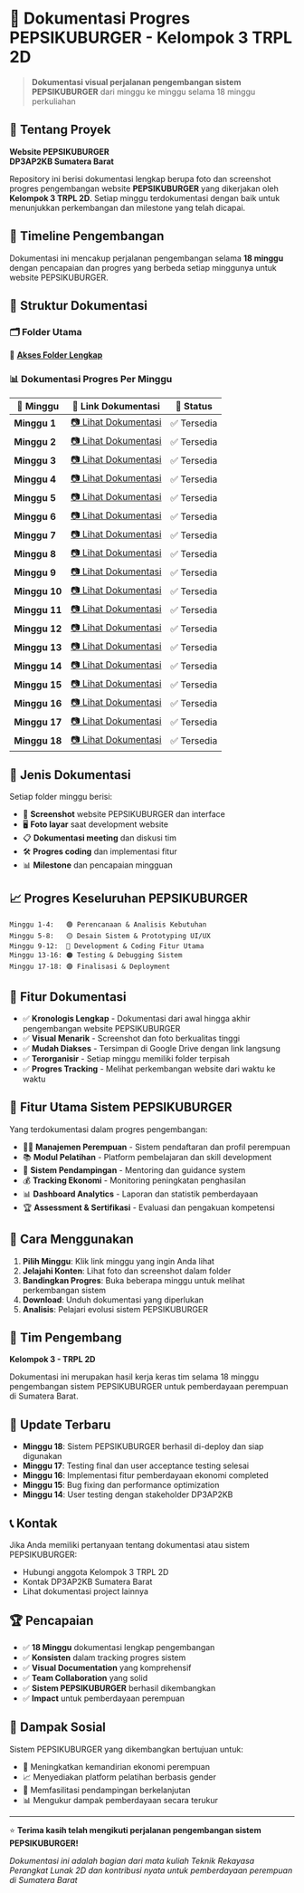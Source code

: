 # 📸 Dokumentasi Progres PEPSIKUBURGER - Kelompok 3 TRPL 2D

> **Dokumentasi visual perjalanan pengembangan sistem PEPSIKUBURGER** dari minggu ke minggu selama 18 minggu perkuliahan

## 🎯 Tentang Proyek

**Website PEPSIKUBURGER**  
**DP3AP2KB Sumatera Barat**

Repository ini berisi dokumentasi lengkap berupa foto dan screenshot progres pengembangan website **PEPSIKUBURGER** yang dikerjakan oleh **Kelompok 3 TRPL 2D**. Setiap minggu terdokumentasi dengan baik untuk menunjukkan perkembangan dan milestone yang telah dicapai.

## 📅 Timeline Pengembangan

Dokumentasi ini mencakup perjalanan pengembangan selama **18 minggu** dengan pencapaian dan progres yang berbeda setiap minggunya untuk website PEPSIKUBURGER.

## 📁 Struktur Dokumentasi

### 🗂️ Folder Utama
📂 **[Akses Folder Lengkap](https://drive.google.com/drive/folders/1NHGVjNfK4dFOIkPmYItp3n0bV0TeNGzF?usp=drive_link)**

### 📊 Dokumentasi Progres Per Minggu

| 📅 Minggu | 🔗 Link Dokumentasi | 📝 Status |
|-----------|--------------------|-----------| 
| **Minggu 1** | [📷 Lihat Dokumentasi](https://drive.google.com/open?id=1dG9CUeAcUoSHMF0fRKpj3uK7ccgmOJrB&usp=drive_copy) | ✅ Tersedia |
| **Minggu 2** | [📷 Lihat Dokumentasi](https://drive.google.com/open?id=18w__v7LoeI7Z7G2leQoc2CgJzGX3q49q&usp=drive_copy) | ✅ Tersedia |
| **Minggu 3** | [📷 Lihat Dokumentasi](https://drive.google.com/open?id=1aTvuZhLrG_eoxo3Gw-xxw6WKP9_x3Xzh&usp=drive_copy) | ✅ Tersedia |
| **Minggu 4** | [📷 Lihat Dokumentasi](https://drive.google.com/open?id=1co4FZ9xH3ZGfN8Pa8GCpMe76YM-dtRfN&usp=drive_copy) | ✅ Tersedia |
| **Minggu 5** | [📷 Lihat Dokumentasi](https://drive.google.com/open?id=1NKDG00rSyTKHFbVUqwyJzyFSN1BNXSl3&usp=drive_copy) | ✅ Tersedia |
| **Minggu 6** | [📷 Lihat Dokumentasi](https://drive.google.com/open?id=1gQzjPF1u-wh0Ta68TZHaeS739PkmUyil&usp=drive_copy) | ✅ Tersedia |
| **Minggu 7** | [📷 Lihat Dokumentasi](https://drive.google.com/open?id=1yzICa62bzRs6iZrTMr7LXUl3Mr2LIdfj&usp=drive_copy) | ✅ Tersedia |
| **Minggu 8** | [📷 Lihat Dokumentasi](https://drive.google.com/open?id=1JR3skcF-0Iwoe_GZINQ-tzUvSXNjSwca&usp=drive_copy) | ✅ Tersedia |
| **Minggu 9** | [📷 Lihat Dokumentasi](https://drive.google.com/open?id=1CfzQl6sXi6h5pV2maIq5Jf5rUHwEEcvm&usp=drive_copy) | ✅ Tersedia |
| **Minggu 10** | [📷 Lihat Dokumentasi](https://drive.google.com/open?id=1Pw_vPBU2laJ2M-SP7UlAhVhdjRXvO3hJ&usp=drive_copy) | ✅ Tersedia |
| **Minggu 11** | [📷 Lihat Dokumentasi](https://drive.google.com/open?id=1sZnNMZ8Sn-LzUqU6IXFmZtpRKQyuM5wk&usp=drive_copy) | ✅ Tersedia |
| **Minggu 12** | [📷 Lihat Dokumentasi](https://drive.google.com/open?id=16d2rKKdBJMSrEV7n-r4ami31lP0aCMUv&usp=drive_copy) | ✅ Tersedia |
| **Minggu 13** | [📷 Lihat Dokumentasi](https://drive.google.com/open?id=1fqpgdCVxh8ycYe26qDr0Jbi5867jATkM&usp=drive_copy) | ✅ Tersedia |
| **Minggu 14** | [📷 Lihat Dokumentasi](https://drive.google.com/open?id=1Jkyfn8iMDtxc_q7ZEVKiRAqismIEq6kE&usp=drive_copy) | ✅ Tersedia |
| **Minggu 15** | [📷 Lihat Dokumentasi](https://drive.google.com/open?id=1ZnhFpquSKUwuhNdV-F2_OvoZsuahc0B0&usp=drive_copy) | ✅ Tersedia |
| **Minggu 16** | [📷 Lihat Dokumentasi](https://drive.google.com/open?id=1O8DtjDfGm8ap4uEId5CHNGT1CNrvEV5B&usp=drive_copy) | ✅ Tersedia |
| **Minggu 17** | [📷 Lihat Dokumentasi](https://drive.google.com/open?id=16NtCx8LKGGlvK5rEiMa47uUsNdt0Birh&usp=drive_copy) | ✅ Tersedia |
| **Minggu 18** | [📷 Lihat Dokumentasi](https://drive.google.com/open?id=1jtI2JFFPB15BFE2A6puwhTCgLTZpbUEU&usp=drive_copy) | ✅ Tersedia |

## 🎨 Jenis Dokumentasi

Setiap folder minggu berisi:
- 📱 **Screenshot** website PEPSIKUBURGER dan interface
- 🖥️ **Foto layar** saat development website
- 📋 **Dokumentasi meeting** dan diskusi tim
- 🛠️ **Progres coding** dan implementasi fitur
- 📊 **Milestone** dan pencapaian mingguan

## 📈 Progres Keseluruhan PEPSIKUBURGER

```
Minggu 1-4:   🟢 Perencanaan & Analisis Kebutuhan
Minggu 5-8:   🟡 Desain Sistem & Prototyping UI/UX
Minggu 9-12:  🔵 Development & Coding Fitur Utama
Minggu 13-16: 🟠 Testing & Debugging Sistem
Minggu 17-18: 🟣 Finalisasi & Deployment
```

## 🚀 Fitur Dokumentasi

- ✅ **Kronologis Lengkap** - Dokumentasi dari awal hingga akhir pengembangan website PEPSIKUBURGER
- ✅ **Visual Menarik** - Screenshot dan foto berkualitas tinggi
- ✅ **Mudah Diakses** - Tersimpan di Google Drive dengan link langsung
- ✅ **Terorganisir** - Setiap minggu memiliki folder terpisah
- ✅ **Progres Tracking** - Melihat perkembangan website dari waktu ke waktu

## 🎯 Fitur Utama Sistem PEPSIKUBURGER

Yang terdokumentasi dalam progres pengembangan:

- 👩‍💼 **Manajemen Perempuan** - Sistem pendaftaran dan profil perempuan
- 📚 **Modul Pelatihan** - Platform pembelajaran dan skill development
- 🤝 **Sistem Pendampingan** - Mentoring dan guidance system
- 💰 **Tracking Ekonomi** - Monitoring peningkatan penghasilan
- 📊 **Dashboard Analytics** - Laporan dan statistik pemberdayaan
- 🏆 **Assessment & Sertifikasi** - Evaluasi dan pengakuan kompetensi

## 📖 Cara Menggunakan

1. **Pilih Minggu**: Klik link minggu yang ingin Anda lihat
2. **Jelajahi Konten**: Lihat foto dan screenshot dalam folder
3. **Bandingkan Progres**: Buka beberapa minggu untuk melihat perkembangan sistem
4. **Download**: Unduh dokumentasi yang diperlukan
5. **Analisis**: Pelajari evolusi sistem PEPSIKUBURGER

## 👥 Tim Pengembang

**Kelompok 3 - TRPL 2D**

Dokumentasi ini merupakan hasil kerja keras tim selama 18 minggu pengembangan sistem PEPSIKUBURGER untuk pemberdayaan perempuan di Sumatera Barat.

## 🔄 Update Terbaru

- **Minggu 18**: Sistem PEPSIKUBURGER berhasil di-deploy dan siap digunakan
- **Minggu 17**: Testing final dan user acceptance testing selesai
- **Minggu 16**: Implementasi fitur pemberdayaan ekonomi completed
- **Minggu 15**: Bug fixing dan performance optimization
- **Minggu 14**: User testing dengan stakeholder DP3AP2KB

## 📞 Kontak

Jika Anda memiliki pertanyaan tentang dokumentasi atau sistem PEPSIKUBURGER:
- Hubungi anggota Kelompok 3 TRPL 2D
- Kontak DP3AP2KB Sumatera Barat
- Lihat dokumentasi project lainnya

## 🏆 Pencapaian

- ✅ **18 Minggu** dokumentasi lengkap pengembangan
- ✅ **Konsisten** dalam tracking progres sistem
- ✅ **Visual Documentation** yang komprehensif
- ✅ **Team Collaboration** yang solid
- ✅ **Sistem PEPSIKUBURGER** berhasil dikembangkan
- ✅ **Impact** untuk pemberdayaan perempuan

## 🌟 Dampak Sosial

Sistem PEPSIKUBURGER yang dikembangkan bertujuan untuk:
- 🎯 Meningkatkan kemandirian ekonomi perempuan
- 📈 Menyediakan platform pelatihan berbasis gender
- 🤝 Memfasilitasi pendampingan berkelanjutan
- 📊 Mengukur dampak pemberdayaan secara terukur

---

⭐ **Terima kasih telah mengikuti perjalanan pengembangan sistem PEPSIKUBURGER!**

*Dokumentasi ini adalah bagian dari mata kuliah Teknik Rekayasa Perangkat Lunak 2D dan kontribusi nyata untuk pemberdayaan perempuan di Sumatera Barat*
